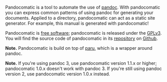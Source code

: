 Pandocomatic is a tool to automate the use of [pandoc](https://pandoc.org/).
With pandocomatic you can express common patterns of using pandoc for
generating your documents. Applied to a directory, pandocomatic can act as a
static site generator. For example, this manual is generated with
pandocomatic!

Pandocomatic is [free
software](https://www.gnu.org/philosophy/free-sw.en.html); pandocomatic is
released under the [GPLv3](https://www.gnu.org/licenses/gpl-3.0.en.html).
You will find the source code of pandocomatic in its
[repository](https://github.com/htdebeer/pandocomatic) on
[Github](https://github.com).

**Note.** Pandocomatic is build on top of
[paru](https://github.com/htdebeer/paru), which is a wrapper around pandoc.

**Note.** If you're using pandoc 3, use pandocomatic version 1.1.x or higher;
pandocomatic 1.0.x doesn't work with pandoc 3. If you're still using pandoc
version 2, use pandocomatic version 1.0.x instead. 
